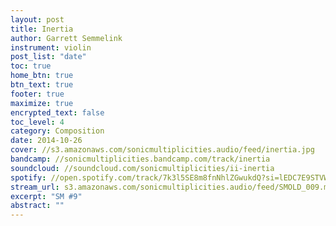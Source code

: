 ```yaml
---
layout: post
title: Inertia
author: Garrett Semmelink
instrument: violin
post_list: "date"
toc: true
home_btn: true
btn_text: true
footer: true
maximize: true
encrypted_text: false
toc_level: 4
category: Composition
date: 2014-10-26
cover: //s3.amazonaws.com/sonicmultiplicities.audio/feed/inertia.jpg
bandcamp: //sonicmultiplicities.bandcamp.com/track/inertia
soundcloud: //soundcloud.com/sonicmultiplicities/ii-inertia
spotify: //open.spotify.com/track/7k3l5SE8m8fnNhlZGwukdQ?si=lEDC7E9STVWabSoPYGjG0Q
stream_url: s3.amazonaws.com/sonicmultiplicities.audio/feed/SMOLD_009.mp3
excerpt: "SM #9"
abstract: ""
---
```

